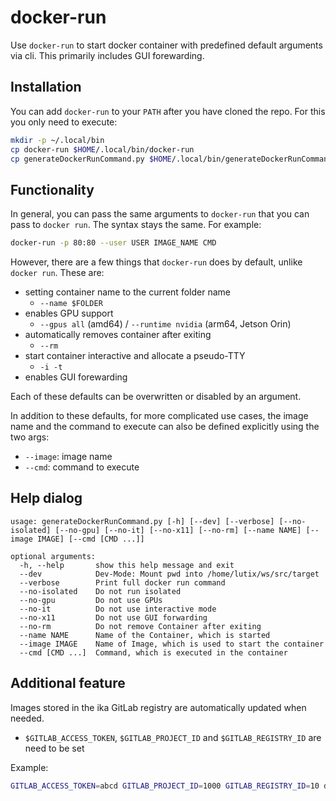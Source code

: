# docker-run
Use `docker-run` to start docker container with predefined default arguments via cli. This primarily includes GUI forewarding.

## Installation
You can add `docker-run` to your `PATH` after you have cloned the repo. For this you only need to execute:
```bash
mkdir -p ~/.local/bin
cp docker-run $HOME/.local/bin/docker-run
cp generateDockerRunCommand.py $HOME/.local/bin/generateDockerRunCommand.py
```

## Functionality
In general, you can pass the same arguments to `docker-run` that you can pass to `docker run`. The syntax stays the same. For example:
```bash
docker-run -p 80:80 --user USER IMAGE_NAME CMD
```

However, there are a few things that `docker-run` does by default, unlike `docker run`. These are:

- setting container name to the current folder name
  - `--name $FOLDER`
- enables GPU support
  - `--gpus all` (amd64) / `--runtime nvidia` (arm64, Jetson Orin)
- automatically removes container after exiting
  - `--rm`
- start container interactive and allocate a pseudo-TTY
  - `-i -t`
- enables GUI forewarding

Each of these defaults can be overwritten or disabled by an argument.

In addition to these defaults, for more complicated use cases, the image name and the command to execute can also be defined explicitly using the two args:

- `--image`: image name
- `--cmd`: command to execute
## Help dialog
```
usage: generateDockerRunCommand.py [-h] [--dev] [--verbose] [--no-isolated] [--no-gpu] [--no-it] [--no-x11] [--no-rm] [--name NAME] [--image IMAGE] [--cmd [CMD ...]]

optional arguments:
  -h, --help       show this help message and exit
  --dev            Dev-Mode: Mount pwd into /home/lutix/ws/src/target
  --verbose        Print full docker run command
  --no-isolated    Do not run isolated
  --no-gpu         Do not use GPUs
  --no-it          Do not use interactive mode
  --no-x11         Do not use GUI forwarding
  --no-rm          Do not remove Container after exiting
  --name NAME      Name of the Container, which is started
  --image IMAGE    Name of Image, which is used to start the container
  --cmd [CMD ...]  Command, which is executed in the container
```

## Additional feature
Images stored in the ika GitLab registry are automatically updated when needed.
- `$GITLAB_ACCESS_TOKEN`, `$GITLAB_PROJECT_ID` and `$GITLAB_REGISTRY_ID` are need to be set

Example:
```bash
GITLAB_ACCESS_TOKEN=abcd GITLAB_PROJECT_ID=1000 GITLAB_REGISTRY_ID=10 docker-run gitlab.ika.rwth-aachen.de:5050/automated-driving/docker/ros1 bash
```